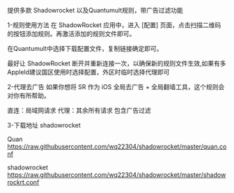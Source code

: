 提供多款 Shadowrocket 以及Quantumult规则，带广告过滤功能

1-规则使用方法 在 ShadowRocket 应用中，进入 [配置] 页面，点击扫描二维码的按钮添加规则。再激活添加的规则文件即可。

在Quantumult中选择下载配置文件，复制链接确定即可。

最好让 ShadowRocket 断开并重新连接一次，以确保新的规则文件生效,如果有多AppleId建议国区使用时选择配置，外区时临时选择代理即可


2-代理去广告 如果你想将 SR 作为 iOS 全局去广告 + 全局翻墙工具，这个规则会对你有所帮助。

直连：局域网请求 代理：其余所有请求 包含广告过滤

3-下载地址 shadowrocket

Quan https://raw.githubusercontent.com/wq22304/shadowrocket/master/quan.conf

shadowrocket https://raw.githubusercontent.com/wq22304/shadowrocket/master/shadowrockrt.conf
